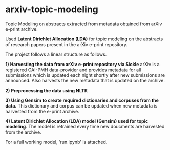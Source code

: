 # arxiv-topic-modeling
Topic Modeling on abstracts extracted from metadata obtained from arXiv e-print archive.

Used **Latent Dirichlet Allocation (LDA)** for topic modeling on the abstracts of research papers present in the arXiv e-print repository.

The project follows a linear structure as follows.

**1) Harvesting the data from arXiv e-print repository via Sickle**
arXiv is a registered OAI-PMH data-provider and provides metadata for all submissions which is updated each night shortly after new submissions are announced. Also harvests the new metadata that is updated on the archive.

**2) Preprocessing the data using NLTK**

**3) Using Gensim to create required dictionaries and corpuses from the data.** 
This dictionary and corpus can be updated when new metadata is harvested from the e-print archive.

**4) Latent Dirichlet Allocation (LDA) model (Gensim) used for topic modeling**. 
The model is retrained every time new doucments are harvested from the archive.

For a full working model, 'run.ipynb' is attached.
